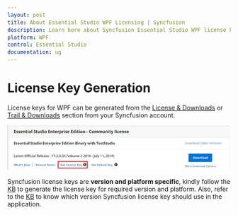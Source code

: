 ```yaml
---
layout: post
title: About Essential Studio WPF Licensing | Syncfusion
description: Learn here about Syncfusion Essential Studio WPF license key, how to generate the license key, how to register the license key, and more details.
platform: WPF
control: Essential Studio
documentation: ug
---
```


# License Key Generation

License keys for WPF can be generated from the [License & Downloads](https://syncfusion.com/account/downloads) or [Trail & Downloads](https://www.syncfusion.com/account/manage-trials/downloads) section from your Syncfusion account. 

![Get License Key](licensing-images/generate-license.png)

Syncfusion license keys are **version and platform specific**, kindly follow the [KB](https://www.syncfusion.com/kb/8976/how-to-generate-license-key-for-licensed-products) to generate the license key for required version and platform. Also, refer to the [KB](https://www.syncfusion.com/kb/8951/which-version-syncfusion-license-key-should-i-use-in-my-application) to know which version Syncfusion license key should use in the application.
